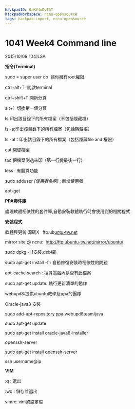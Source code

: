 ```yaml
---
hackpadID: 0aKV4wKbT5Y
hackpadWorkspace: ncnu-opensource
tags: hackpad-import, ncnu-opensource
---
```

# 1041 Week4 Command line

2015/10/08 1041LSA

**指令(Terminal)**

sudo = super user do  讓你擁有root權限

ctrl+alt+T=開啟terminal

ctrl+shift+T 開新分頁

alt+1  切換第一個分頁

ls:印出該目錄下的所有檔案（不包括隱藏檔）

ls -a:印出該目錄下的所有檔案（包括隱藏檔）

ls -al：印出該目錄下的所有檔案（包括隱藏file and 權限）

cat:開啓檔案

tac:把檔案倒過來印（第一行變最後一行）

less : 有翻頁功能

sudo adduser _[使用者名稱]_ : 新增使用者

apt-get

**PPA套件庫**

處理軟體相依性的套件庫,自動安裝軟體執行時會使用到的相關程式

**安裝程式**

軟體與更新 源碼X   ftp.ub[untu](ftp://ub)[-tw.n](ftp://ubuntu)[et](ftp://ubuntu.n)

mirror site @ ncnu:  [](http://ftp.ubuntu-tw.net/mirror/ubuntu/)http://ftp.ubuntu-tw.net/mirror/ubuntu/

sudo dpkg -i [安裝.deb檔]

sudo apt-get install -f : 自動修復安裝時相依性的問題

apt-cache search : 搜尋電腦內是否有此檔案

sudo apt-get update: 執行更新清單的動作

webupd8:提供ubuntu教學及ppa的團隊

Oracle-java8 安裝

sudo add-apt-repository ppa:webupd8team/java

sudo apt-get update

sudo apt-get install oracle-java8-installer

openssh-server

sudo apt-get install openssh-server

ssh username@ip

**VIM**

:q : 退出

:wq : 儲存並退出

vimrc: vim的設定檔

